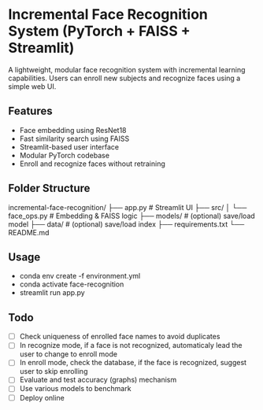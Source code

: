 # Incremental Face Recognition System (PyTorch + FAISS + Streamlit)

A lightweight, modular face recognition system with incremental learning capabilities. Users can enroll new subjects and recognize faces using a simple web UI.

## Features
- Face embedding using ResNet18
- Fast similarity search using FAISS
- Streamlit-based user interface
- Modular PyTorch codebase
- Enroll and recognize faces without retraining

## Folder Structure
incremental-face-recognition/
├── app.py # Streamlit UI
├── src/
│ └── face_ops.py # Embedding & FAISS logic
├── models/ # (optional) save/load model
├── data/ # (optional) save/load index
├── requirements.txt
└── README.md

## Usage

- conda env create -f environment.yml
- conda activate face-recognition
- streamlit run app.py

## Todo

- [ ] Check uniqueness of enrolled face names to avoid duplicates
- [ ] In recognize mode, if a face is not recognized, automaticaly lead the user to change to enroll mode
- [ ] In enroll mode, check the database, if the face is recognized, suggest user to skip enrolling
- [ ] Evaluate and test accuracy (graphs) mechanism
- [ ] Use various models to benchmark
- [ ] Deploy online
